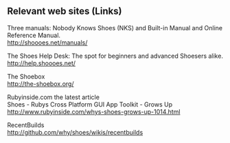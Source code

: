 Relevant web sites (Links)
--------------------------

Three manuals: Nobody Knows Shoes (NKS) and Built-in Manual and Online Reference Manual. <br>
<http://shoooes.net/manuals/> <br>

The Shoes Help Desk: The spot for beginners and advanced Shoesers alike. <br>
<http://help.shoooes.net/> <br>

The Shoebox <br>
<http://the-shoebox.org/> <br>

Rubyinside.com the latest article <br>
Shoes - Rubys Cross Platform GUI App Toolkit - Grows Up <br>
<http://www.rubyinside.com/whys-shoes-grows-up-1014.html> <br>

RecentBuilds <br>
<http://github.com/why/shoes/wikis/recentbuilds> <br>

